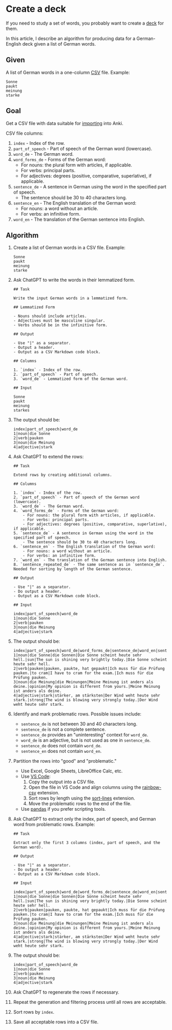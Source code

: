 # Create a deck

If you need to study a set of words, you probably want to create a [deck](https://docs.ankiweb.net/getting-started.html#decks) for them.

In this article, I describe an algorithm for producing data for a German-English deck given a list of German words.

## Given

A list of German words in a one-column [CSV](https://en.wikipedia.org/wiki/Comma-separated_values) file. Example:

  ```text
  Sonne
  paukt
  meinung
  starke
  ```

## Goal

Get a CSV file with data suitable for [importing](https://docs.ankiweb.net/importing/text-files.html) into Anki.

CSV file columns:

1. `index` - Index of the row.
2. `part_of_speech` - Part of speech of the German word (lowercase).
3. `word_de` - The German word.
4. `word_forms_de` - Forms of the German word:
    - For nouns: the plural form with articles, if applicable.
    - For verbs: principal parts.
    - For adjectives: degrees (positive, comparative, superlative), if applicable.
5. `sentence_de` - A sentence in German using the word in the specified part of speech.
    - The sentence should be 30 to 40 characters long.
6. `sentence_en` - The English translation of the German word:
    - For nouns: a word without an article.
    - For verbs: an infinitive form.
7. `word_en` - The translation of the German sentence into English.

## Algorithm

1. Create a list of German words in a CSV file. Example:
  
    ```text
    Sonne
    paukt
    meinung
    starke
    ```

1. Ask ChatGPT to write the words in their lemmatized form.

    ```text
    ## Task

    Write the input German words in a lemmatized form.

    ## Lemmatized Form

    - Nouns should include articles.
    - Adjectives must be masculine singular.
    - Verbs should be in the infinitive form.

    ## Output

    - Use "|" as a separator.
    - Output a header.
    - Output as a CSV Markdown code block.

    ## Columns

    1. `index` - Index of the row.
    2. `part_of_speech` - Part of speech.
    3. `word_de` - Lemmatized form of the German word.

    ## Input

    Sonne
    paukt
    meinung
    starkes
    ```

1. The output should be:

    ```text
    index|part_of_speech|word_de
    1|noun|die Sonne
    2|verb|pauken
    3|noun|die Meinung
    4|adjective|stark
    ```
  
1. Ask ChatGPT to extend the rows:
  
    ```text
    ## Task

    Extend rows by creating additional columns.

    ## Columns

    1. `index` - Index of the row.
    2. `part_of_speech` - Part of speech of the German word (lowercase).
    3. `word_de` - The German word.
    4. `word_forms_de` - Forms of the German word:
        - For nouns: the plural form with articles, if applicable.
        - For verbs: principal parts.
        - For adjectives: degrees (positive, comparative, superlative), if applicable.
    5. `sentence_de` - A sentence in German using the word in the specified part of speech.
        - The sentence should be 30 to 40 characters long.
    6. `sentence_en` - The English translation of the German word:
        - For nouns: a word without an article.
        - For verbs: an infinitive form.
    7. `word_en` - The translation of the German sentence into English.
    8. `sentence_repeated_de` - The same sentence as in `sentence_de`. Needed for sorting by length of the German sentence.

    ## Output

    - Use "|" as a separator.
    - Do output a header.
    - Output as a CSV Markdown code block.

    ## Input
    
    index|part_of_speech|word_de
    1|noun|die Sonne
    2|verb|pauken
    3|noun|die Meinung
    4|adjective|stark
    ```

1. The output should be:

    ```text
    index|part_of_speech|word_de|word_forms_de|sentence_de|word_en|sentence_en|sentence_repeated_de
    1|noun|die Sonne|die Sonnen|Die Sonne scheint heute sehr hell.|sun|The sun is shining very brightly today.|Die Sonne scheint heute sehr hell.
    2|verb|pauken|pauken, paukte, hat gepaukt|Ich muss für die Prüfung pauken.|to cram|I have to cram for the exam.|Ich muss für die Prüfung pauken.
    3|noun|die Meinung|die Meinungen|Meine Meinung ist anders als deine.|opinion|My opinion is different from yours.|Meine Meinung ist anders als deine.
    4|adjective|stark|stärker, am stärksten|Der Wind weht heute sehr stark.|strong|The wind is blowing very strongly today.|Der Wind weht heute sehr stark.
    ```

1. Identify and mark problematic rows. Possible issues include:
    - `sentence_de` is not between 30 and 40 characters long.
    - `sentence_de` is not a complete sentence.
    - `sentence_de` provides an "uninteresting" context for `word_de`.
    - `word_de` is an adjective, but is not used as one in `sentence_de`.
    - `sentence_de` does not contain `word_de`.
    - `sentence_en` does not contain `word_en`.

1. Partition the rows into "good" and "problematic."
    - Use Excel, Google Sheets, LibreOffice Calc, etc.
    - Use [VS Code](https://code.visualstudio.com/):
        1. Copy the output into a CSV file.
        1. Open the file in VS Code and align columns using the [rainbow-csv](https://marketplace.visualstudio.com/items?itemName=mechatroner.rainbow-csv) extension.
        1. Sort rows by length using the [sort-lines](https://marketplace.visualstudio.com/items?itemName=Tyriar.sort-lines) extension.
        1. Move the problematic rows to the end of the file.
    - Use [pandas](https://pandas.pydata.org/) if you prefer scripting tools.

1. Ask ChatGPT to extract only the index, part of speech, and German word from problematic rows. Example:

    ```text
    ## Task

    Extract only the first 3 columns (index, part of speech, and the German word).

    ## Output

    - Use "|" as a separator.
    - Do output a header.
    - Output as a CSV Markdown code block.

    ## Input

    index|part_of_speech|word_de|word_forms_de|sentence_de|word_en|sentence_en|sentence_repeated_de
    1|noun|die Sonne|die Sonnen|Die Sonne scheint heute sehr hell.|sun|The sun is shining very brightly today.|Die Sonne scheint heute sehr hell.
    2|verb|pauken|pauken, paukte, hat gepaukt|Ich muss für die Prüfung pauken.|to cram|I have to cram for the exam.|Ich muss für die Prüfung pauken.
    3|noun|die Meinung|die Meinungen|Meine Meinung ist anders als deine.|opinion|My opinion is different from yours.|Meine Meinung ist anders als deine.
    4|adjective|stark|stärker, am stärksten|Der Wind weht heute sehr stark.|strong|The wind is blowing very strongly today.|Der Wind weht heute sehr stark.
    ```

1. The output should be:

    ```text
    index|part_of_speech|word_de
    1|noun|die Sonne
    2|verb|pauken
    3|noun|die Meinung
    4|adjective|stark
    ```

1. Ask ChatGPT to regenerate the rows if necessary.
1. Repeat the generation and filtering process until all rows are acceptable.
1. Sort rows by `index`.
1. Save all acceptable rows into a CSV file.

